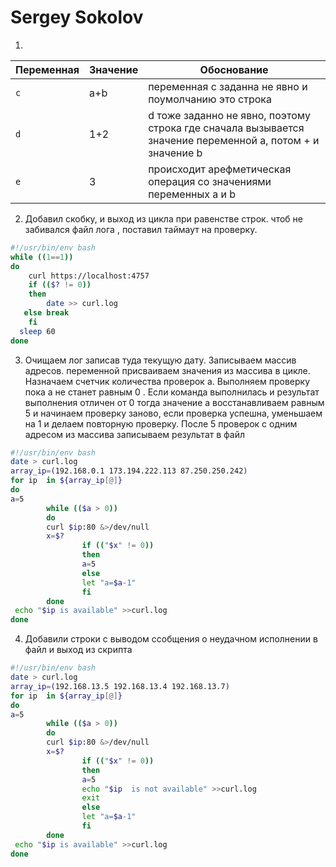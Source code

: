 # Sergey Sokolov
1. </br>  

| Переменная  | Значение | Обоснование |
| ------------- | ------------- | ------------- |
| `c`  | a+b  | переменная с заданна не явно и поумолчанию это строка|
| `d`  | 1+2   | d тоже заданно не явно, поэтому строка где сначала вызывается значение переменной а, потом + и значение b|
| `e`  | 3  | происходит арефметическая операция со значениями переменных a и b |

2. Добавил скобку, и выход из цикла при равенстве строк. чтоб не забивался файл лога , поставил таймаут на проверку. 

```bash
#!/usr/bin/env bash
while ((1==1))
do
	curl https://localhost:4757
	if (($? != 0))
	then
		date >> curl.log
   else break
	fi
  sleep 60
done
```

3.  Очищаем лог записав туда текущую дату. Записываем массив адресов. переменной присваиваем значения из массива в цикле. Назначаем счетчик количества проверок а. Выполняем проверку пока а не станет равным 0 . Если команда выполнилась и результат выполнения отличен от 0 тогда значение а восстанавливаем равным 5 и начинаем проверку заново, если проверка успешна, уменьшаем на 1 и делаем повторную проверку. После 5 проверок с одним адресом из массива записываем результат в файл
```bash
#!/usr/bin/env bash
date > curl.log
array_ip=(192.168.0.1 173.194.222.113 87.250.250.242)
for ip  in ${array_ip[@]}
do
a=5
        while (($a > 0))
        do
        curl $ip:80 &>/dev/null
        x=$?
                if (("$x" != 0))
                then
                a=5
                else
                let "a=$a-1"
                fi
        done
 echo "$ip is available" >>curl.log
done
```


4. Добавили строки с выводом ссобщения о неудачном исполнении в файл и выход из скрипта
```bash
#!/usr/bin/env bash
date > curl.log
array_ip=(192.168.13.5 192.168.13.4 192.168.13.7)
for ip  in ${array_ip[@]}
do
a=5
        while (($a > 0))
        do
        curl $ip:80 &>/dev/null
        x=$?
                if (("$x" != 0))
                then
                a=5
                echo "$ip  is not available" >>curl.log
                exit
                else
                let "a=$a-1"
                fi
        done
 echo "$ip is available" >>curl.log
done

```
